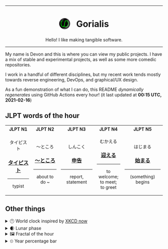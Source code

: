 ***

<h1 align="center">
<sub>
    <img src="readme/resources/avatar.png" height="36">
</sub>
&nbsp;
Gorialis
</h1>
<p align="center">
Hello! I like making tangible software.
</p>

***

My name is Devon and this is where you can view my public projects. I have a mix of stable and experimental projects, as well as some more comedic repositories.

I work in a handful of different disciplines, but my recent work tends mostly towards reverse engineering, DevOps, and graphical/UX design.

As a fun demonstration of what I can do, this README *dynamically regenerates* using GitHub Actions every hour! (it last updated at **00:15 UTC, 2021-02-16**)

<h2>JLPT words of the hour</h2>
<table>
    <tr>
        <th>JLPT N1</th>
        <th>JLPT N2</th>
        <th>JLPT N3</th>
        <th>JLPT N4</th>
        <th>JLPT N5</th>
    </tr>
    <tr>
        <td>
            <p align="center">タイピスト</p>
            <h3 align="center"><b><a href="https://jisho.org/search/%E3%82%BF%E3%82%A4%E3%83%94%E3%82%B9%E3%83%88">タイピスト</a></b></h3>
            <hr>
            <p align="center">typist</p>
        </td>
        <td>
            <p align="center">～ところ</p>
            <h3 align="center"><b><a href="https://jisho.org/search/%EF%BD%9E%E3%81%A8%E3%81%93%E3%82%8D">～ところ</a></b></h3>
            <hr>
            <p align="center">about to do ~</p>
        </td>
        <td>
            <p align="center">しんこく</p>
            <h3 align="center"><b><a href="https://jisho.org/search/%E7%94%B3%E5%91%8A">申告</a></b></h3>
            <hr>
            <p align="center">report,<wbr> statement</p>
        </td>
        <td>
            <p align="center">むかえる</p>
            <h3 align="center"><b><a href="https://jisho.org/search/%E8%BF%8E%E3%81%88%E3%82%8B">迎える</a></b></h3>
            <hr>
            <p align="center">to welcome;<br> to meet;<br> to greet</p>
        </td>
        <td>
            <p align="center">はじまる</p>
            <h3 align="center"><b><a href="https://jisho.org/search/%E5%A7%8B%E3%81%BE%E3%82%8B">始まる</a></b></h3>
            <hr>
            <p align="center">(something) begins</p>
        </td>
    </tr>
</table>

<h2>Other things</h2>
<details>
<summary>🕛  World clock inspired by <a href="https://xkcd.com/now">XKCD now</a></summary>

> <img src="generated/now.png" width="512">

</details>
<details>
<summary>🌒 Lunar phase</summary>

The moon is approximately 16.51% through its phase (Waxing Crescent).

</details>
<details>
<summary>&#x1f5bc; Fractal of the hour</summary>

> <img src="generated/fractal.png" width="512">

</details>
<details>
<summary>&#x23f2; Year percentage bar</summary>
<pre><code>2021 [██▁▁▁▁▁▁▁▁▁▁▁▁▁▁▁▁▁▁] 12.61%</code></pre>
</details>
